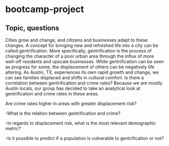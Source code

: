 # bootcamp-project

## Topic, questions

Cities grow and change, and citizens and businesses adapt to these changes. A concept for bringing new and refreshed life into a city can be called gentrification. More specifically, gentrification is the process of changing the character of a poor urban area through the influx of more well-off residents and upscale businesses. While gentrification can be seen as progress for some, the displacement of others can be negatively life altering.
As Austin, TX, experiences its own rapid growth and change, we can see families displaced and shifts in cultural comfort. Is there a correlation between gentrification and crime rates? Because we are mostly Austin locals, our group has decided to take an analytical look at gentrification and crime rates in these areas.

Are crime rates higher in areas with greater displacement risk?

-What is the relation between gentrification and crime?

-In regards to displacement risk, what is the most relevant demographic metric?

-Is it possible to predict if a population is vulnerable to gentrification or not?
